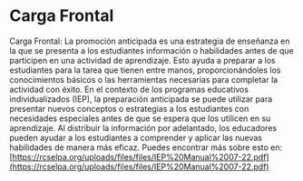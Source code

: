 # Carga Frontal
Carga Frontal: La promoción anticipada es una estrategia de enseñanza en la que se presenta a los estudiantes información o habilidades antes de que participen en una actividad de aprendizaje. Esto ayuda a preparar a los estudiantes para la tarea que tienen entre manos, proporcionándoles los conocimientos básicos o las herramientas necesarias para completar la actividad con éxito. En el contexto de los programas educativos individualizados (IEP), la preparación anticipada se puede utilizar para presentar nuevos conceptos o estrategias a los estudiantes con necesidades especiales antes de que se espera que los utilicen en su aprendizaje. Al distribuir la información por adelantado, los educadores pueden ayudar a los estudiantes a comprender y aplicar las nuevas habilidades de manera más eficaz.
Puedes encontrar más sobre esto en: [https://rcselpa.org/uploads/files/files/IEP%20Manual%2007-22.pdf](https://rcselpa.org/uploads/files/files/IEP%20Manual%2007-22.pdf)